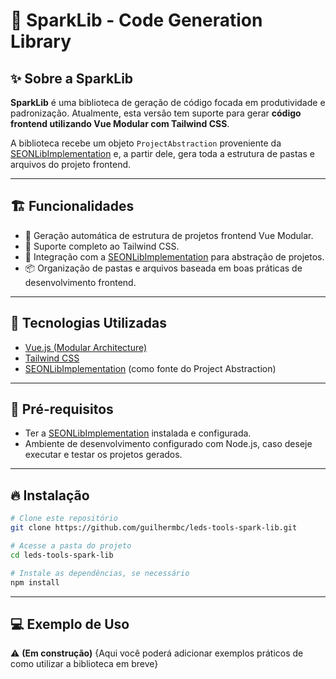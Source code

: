 # 🚀 SparkLib - Code Generation Library

## ✨ Sobre a SparkLib

**SparkLib** é uma biblioteca de geração de código focada em produtividade e padronização. Atualmente, esta versão tem suporte para gerar **código frontend utilizando Vue Modular com Tailwind CSS**.

A biblioteca recebe um objeto `ProjectAbstraction` proveniente da [SEONLibImplementation](https://github.com/chevitaresebruno/SEONLibImplementation) e, a partir dele, gera toda a estrutura de pastas e arquivos do projeto frontend.

---

## 🏗️ Funcionalidades

* 🔧 Geração automática de estrutura de projetos frontend Vue Modular.
* 🎨 Suporte completo ao Tailwind CSS.
* 🔗 Integração com a [SEONLibImplementation](https://github.com/chevitaresebruno/SEONLibImplementation) para abstração de projetos.
* 📦 Organização de pastas e arquivos baseada em boas práticas de desenvolvimento frontend.

---

## 🚀 Tecnologias Utilizadas

* [Vue.js (Modular Architecture)](https://vuejs.org/)
* [Tailwind CSS](https://tailwindcss.com/)
* [SEONLibImplementation](https://github.com/chevitaresebruno/SEONLibImplementation) (como fonte do Project Abstraction)

---

## 🧠 Pré-requisitos

* Ter a [SEONLibImplementation](https://github.com/chevitaresebruno/SEONLibImplementation) instalada e configurada.
* Ambiente de desenvolvimento configurado com Node.js, caso deseje executar e testar os projetos gerados.

---

## 🔥 Instalação

```bash
# Clone este repositório
git clone https://github.com/guilhermbc/leds-tools-spark-lib.git 

# Acesse a pasta do projeto
cd leds-tools-spark-lib

# Instale as dependências, se necessário
npm install
```

---

## 💻 Exemplo de Uso

⚠️ **(Em construção)**
{Aqui você poderá adicionar exemplos práticos de como utilizar a biblioteca em breve}
